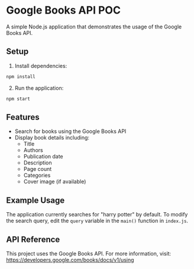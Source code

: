 # Google Books API POC

A simple Node.js application that demonstrates the usage of the Google Books API.

## Setup

1. Install dependencies:
```bash
npm install
```

2. Run the application:
```bash
npm start
```

## Features

- Search for books using the Google Books API
- Display book details including:
  - Title
  - Authors
  - Publication date
  - Description
  - Page count
  - Categories
  - Cover image (if available)

## Example Usage

The application currently searches for "harry potter" by default. To modify the search query, edit the `query` variable in the `main()` function in `index.js`.

## API Reference

This project uses the Google Books API. For more information, visit:
https://developers.google.com/books/docs/v1/using 
